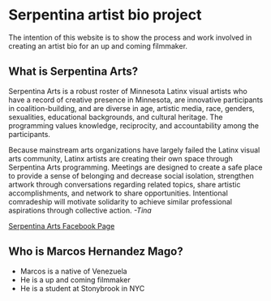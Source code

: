 # Serpentina artist bio project

The intention of this website is to show the process and work involved in creating an artist bio for an up and coming filmmaker.

## What is Serpentina Arts?

Serpentina Arts is a robust roster of Minnesota Latinx visual artists who have a record of creative presence in Minnesota, are innovative participants in coalition-building, and are diverse in age, artistic media, race, genders, sexualities, educational backgrounds, and cultural
heritage. The programming values knowledge, reciprocity, and accountability among the participants.
 
Because mainstream arts organizations have largely failed the Latinx visual arts community, Latinx artists are creating their own space through Serpentina Arts programming. Meetings are designed to create a safe place to provide a sense of belonging and decrease social isolation, strengthen artwork through conversations regarding related topics, share artistic accomplishments, and network to share opportunities. Intentional comradeship will motivate solidarity to achieve similar professional aspirations through collective action.
_-Tina_

[Serpentina Arts Facebook Page](https://www.facebook.com/pages/category/Artist/Serpentina-Arts-123709977640263/)


## Who is Marcos Hernandez Mago?

* Marcos is a native of Venezuela
* He is a up and coming filmmaker
* He is a student at Stonybrook in NYC
